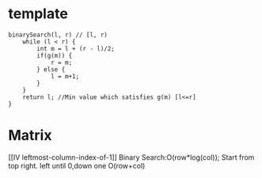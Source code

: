 # template
```
binarySearch(l, r) // [l, r)
	while (l < r) {
		int m = l + (r - l)/2;
		if(g(m)) {
			r = m;
		} else {
			l = m+1;
		}
	}
	return l; //Min value which satisfies g(m) [l<=r]
}
```
# Matrix
[[IV leftmost-column-index-of-1]]
Binary Search:O(row*log(col)); Start from top right. left until 0,down one O(row+col)